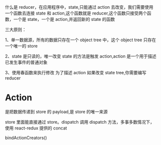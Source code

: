 什么是 reducer，在应用程序中，state,只能通过 action 去改变，我们需要使用一个函数去连接 state 和 action,这个函数就是 reducer,这个函数只接受两个函数，一个是 state，一个是 action,并返回新的 state 的函数

三大原则：

1、单一数据源，所有的数据只存在一个 object tree 中，这个 object tree 只存在一个唯一的 store

2、state 是只读的，唯一改变 state 的方法是触发 action,action 是一个用于描述已发生事件的普通对象

3、使用春函数来执行修改
为了描述 action 如果改变 state tree,你需要编写 reducer

# Action

是把数据传递到 store 的 payload,是 store 的唯一来源

store 里面能直接通过 store。dispatch 调用 dispatch 方法，多事多数情况下，使用 react-redux 提供的 concat

bindActionCreators()
